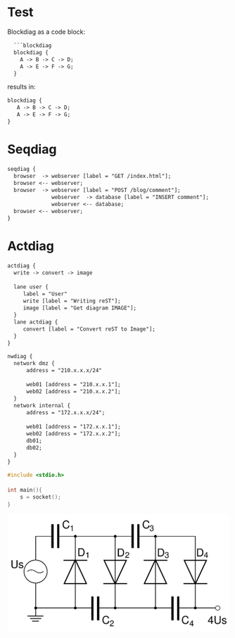 # Test


Blockdiag as a code block:

```
  ```blockdiag
  blockdiag {
    A -> B -> C -> D;
    A -> E -> F -> G;
  }
```
results in:

```blockdiag
blockdiag {
   A -> B -> C -> D;
   A -> E -> F -> G;
}
```



# Seqdiag

```seqdiag
seqdiag {
  browser  -> webserver [label = "GET /index.html"];
  browser <-- webserver;
  browser  -> webserver [label = "POST /blog/comment"];
              webserver  -> database [label = "INSERT comment"];
              webserver <-- database;
  browser <-- webserver;
}
```
# Actdiag

```actdiag
actdiag {
  write -> convert -> image

  lane user {
     label = "User"
     write [label = "Writing reST"];
     image [label = "Get diagram IMAGE"];
  }
  lane actdiag {
     convert [label = "Convert reST to Image"];
  }
}
```


```{.nwdiag #whatever caption="NWDIAG" width=35%}
nwdiag {
  network dmz {
      address = "210.x.x.x/24"

      web01 [address = "210.x.x.1"];
      web02 [address = "210.x.x.2"];
  }
  network internal {
      address = "172.x.x.x/24";

      web01 [address = "172.x.x.1"];
      web02 [address = "172.x.x.2"];
      db01;
      db02;
  }
}
```


```c
#include <stdio.h>

int main(){
    s = socket();
}
```
![Figura 1](./img.png)